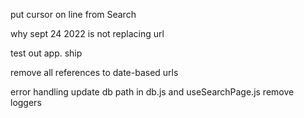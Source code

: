 
put cursor on line from Search 

why sept 24 2022 is not replacing url 

test out app. ship


remove all references to date-based urls

error handling
update db path in db.js and useSearchPage.js
remove loggers
